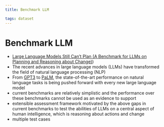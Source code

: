 ```yaml
---
title: Benchmark LLM

tags: dataset 
---
```


# Benchmark LLM
- [Large Language Models Still Can’t Plan (A Benchmark for LLMs on Planning and Reasoning about Change)](A%20Benchmark%20for%20LLMs%20on%20Planning%20and%20Reasoning%20about%20Change))
- The recent advances in large language models (LLMs) have transformed the field of natural language processing (NLP)
- From [GPT3](GPT3.md) to [PaLM](PaLM.md), the state-of-the-art performance on natural language tasks is being pushed forward with every new large language model
- current benchmarks are relatively simplistic and the performance over these benchmarks cannot be used as an evidence to support
- extensible assessment framework motivated by the above gaps in current benchmarks to test the abilities of LLMs on a central aspect of human intelligence, which is reasoning about actions and change
- multiple test cases






















